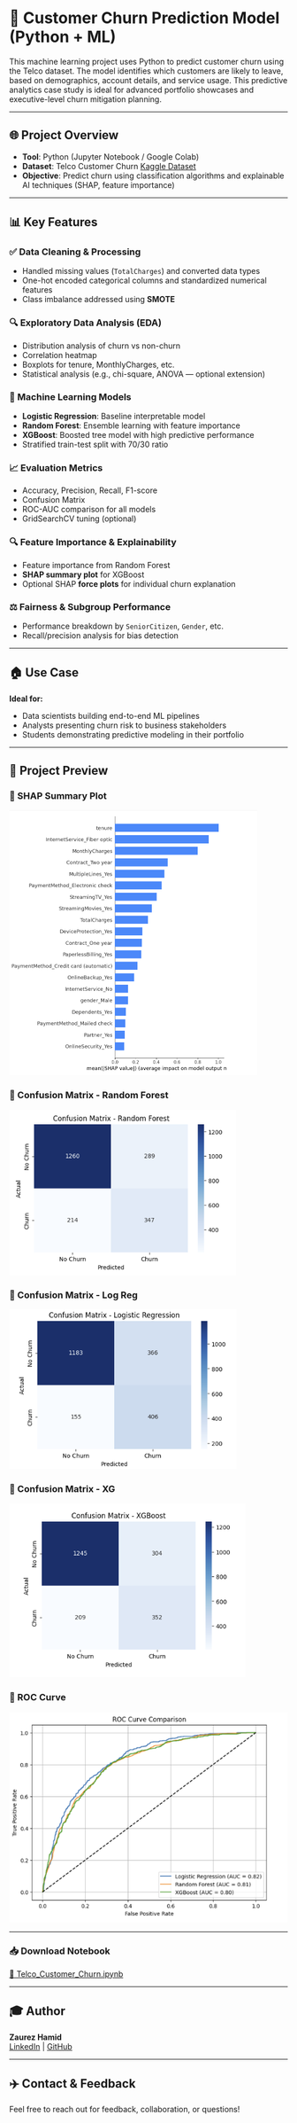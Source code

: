 # 🧠 Customer Churn Prediction Model (Python + ML)

This machine learning project uses Python to predict customer churn using the Telco dataset. The model identifies which customers are likely to leave, based on demographics, account details, and service usage. This predictive analytics case study is ideal for advanced portfolio showcases and executive-level churn mitigation planning.

---

## 🌐 Project Overview
- **Tool**: Python (Jupyter Notebook / Google Colab)  
- **Dataset**: Telco Customer Churn [Kaggle Dataset](https://www.kaggle.com/datasets/blastchar/telco-customer-churn)  
- **Objective**: Predict churn using classification algorithms and explainable AI techniques (SHAP, feature importance)

---

## 📊 Key Features

### ✅ Data Cleaning & Processing
- Handled missing values (`TotalCharges`) and converted data types  
- One-hot encoded categorical columns and standardized numerical features  
- Class imbalance addressed using **SMOTE**

### 🔍 Exploratory Data Analysis (EDA)
- Distribution analysis of churn vs non-churn  
- Correlation heatmap  
- Boxplots for tenure, MonthlyCharges, etc.  
- Statistical analysis (e.g., chi-square, ANOVA — optional extension)

### 🧠 Machine Learning Models
- **Logistic Regression**: Baseline interpretable model  
- **Random Forest**: Ensemble learning with feature importance  
- **XGBoost**: Boosted tree model with high predictive performance  
- Stratified train-test split with 70/30 ratio

### 📈 Evaluation Metrics
- Accuracy, Precision, Recall, F1-score  
- Confusion Matrix  
- ROC-AUC comparison for all models  
- GridSearchCV tuning (optional)

### 🔍 Feature Importance & Explainability
- Feature importance from Random Forest  
- **SHAP summary plot** for XGBoost  
- Optional SHAP **force plots** for individual churn explanation

### ⚖️ Fairness & Subgroup Performance
- Performance breakdown by `SeniorCitizen`, `Gender`, etc.  
- Recall/precision analysis for bias detection

---

## 🏠 Use Case
**Ideal for:**
- Data scientists building end-to-end ML pipelines  
- Analysts presenting churn risk to business stakeholders  
- Students demonstrating predictive modeling in their portfolio

---

## 📄 Project Preview

### 🔹 SHAP Summary Plot

![SHAP Summary](https://github.com/Zaurezzh/Zaurez-Analytics-Portfolio/blob/main/Assets/SHAP%20Summary%20Plot.PNG)

### 🔹 Confusion Matrix - Random Forest

![Confusion Matrix - RF](https://github.com/Zaurezzh/Zaurez-Analytics-Portfolio/blob/main/Assets/Confusion%20Matrix-RF.PNG)

### 🔹 Confusion Matrix - Log Reg

![Confusion Matrix - LR](https://github.com/Zaurezzh/Zaurez-Analytics-Portfolio/blob/main/Assets/Confusion%20Matrix-LR.PNG)

### 🔹 Confusion Matrix - XG

![Confusion Matrix - XG](https://github.com/Zaurezzh/Zaurez-Analytics-Portfolio/blob/main/Assets/Confusion%20Matrix-XG.PNG)

### 🔹 ROC Curve

![ROC Comparison](https://github.com/Zaurezzh/Zaurez-Analytics-Portfolio/blob/main/Assets/ROC%20Curve.PNG)

---

### 📥 Download Notebook
[📘 Telco_Customer_Churn.ipynb](https://github.com/Zaurezzh/Zaurez-Analytics-Portfolio/blob/main/Business_Dashboards/Churn_Prediction/Telco_Customer_Churn.ipynb)

---

## 🎓 Author
**Zaurez Hamid**  
[LinkedIn](https://www.linkedin.com/in/zaurez-h/) | [GitHub](https://github.com/Zaurezzh)

---

## ✈️ Contact & Feedback
Feel free to reach out for feedback, collaboration, or questions!

